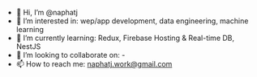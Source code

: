 - 👋 Hi, I’m @naphatj
- 👀 I’m interested in: wep/app development, data engineering, machine learning
- 🌱 I’m currently learning: Redux, Firebase Hosting & Real-time DB, NestJS
- 💞️ I’m looking to collaborate on: - 
- 📫 How to reach me: naphatj.work@gmail.com

<!---
naphatj/naphatj is a ✨ special ✨ repository because its `README.md` (this file) appears on your GitHub profile.
You can click the Preview link to take a look at your changes.
--->
